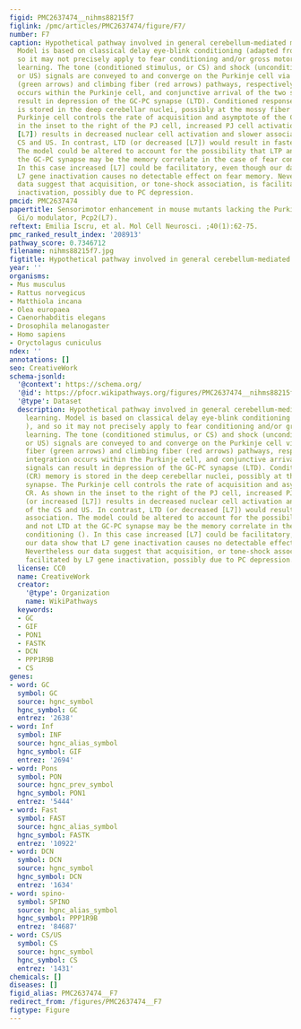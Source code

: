 ```yaml
---
figid: PMC2637474__nihms88215f7
figlink: /pmc/articles/PMC2637474/figure/F7/
number: F7
caption: Hypothetical pathway involved in general cerebellum-mediated motor learning.
  Model is based on classical delay eye-blink conditioning (adapted from  in ), and
  so it may not precisely apply to fear conditioning and/or gross motor (rotarod)
  learning. The tone (conditioned stimulus, or CS) and shock (unconditioned stimulus,
  or US) signals are conveyed to and converge on the Purkinje cell via the mossy fiber
  (green arrows) and climbing fiber (red arrows) pathways, respectively. Signal integration
  occurs within the Purkinje cell, and conjunctive arrival of the two signals can
  result in depression of the GC-PC synapse (LTD). Conditioned response (CR) memory
  is stored in the deep cerebellar nuclei, possibly at the mossy fiber synapse. The
  Purkinje cell controls the rate of acquisition and asymptote of the CR. As shown
  in the inset to the right of the PJ cell, increased PJ cell activation (or increased
  [L7]) results in decreased nuclear cell activation and slower association of the
  CS and US. In contrast, LTD (or decreased [L7]) would result in faster association.
  The model could be altered to account for the possibility that LTP and not LTD at
  the GC-PC synapse may be the memory correlate in the case of fear conditioning ().
  In this case increased [L7] could be facilitatory, even though our data show that
  L7 gene inactivation causes no detectable effect on fear memory. Nevertheless our
  data suggest that acquisition, or tone-shock association, is facilitated by L7 gene
  inactivation, possibly due to PC depression.
pmcid: PMC2637474
papertitle: Sensorimotor enhancement in mouse mutants lacking the Purkinje cell-specific
  Gi/o modulator, Pcp2(L7).
reftext: Emilia Iscru, et al. Mol Cell Neurosci. ;40(1):62-75.
pmc_ranked_result_index: '208913'
pathway_score: 0.7346712
filename: nihms88215f7.jpg
figtitle: Hypothetical pathway involved in general cerebellum-mediated motor learning
year: ''
organisms:
- Mus musculus
- Rattus norvegicus
- Matthiola incana
- Olea europaea
- Caenorhabditis elegans
- Drosophila melanogaster
- Homo sapiens
- Oryctolagus cuniculus
ndex: ''
annotations: []
seo: CreativeWork
schema-jsonld:
  '@context': https://schema.org/
  '@id': https://pfocr.wikipathways.org/figures/PMC2637474__nihms88215f7.html
  '@type': Dataset
  description: Hypothetical pathway involved in general cerebellum-mediated motor
    learning. Model is based on classical delay eye-blink conditioning (adapted from  in
    ), and so it may not precisely apply to fear conditioning and/or gross motor (rotarod)
    learning. The tone (conditioned stimulus, or CS) and shock (unconditioned stimulus,
    or US) signals are conveyed to and converge on the Purkinje cell via the mossy
    fiber (green arrows) and climbing fiber (red arrows) pathways, respectively. Signal
    integration occurs within the Purkinje cell, and conjunctive arrival of the two
    signals can result in depression of the GC-PC synapse (LTD). Conditioned response
    (CR) memory is stored in the deep cerebellar nuclei, possibly at the mossy fiber
    synapse. The Purkinje cell controls the rate of acquisition and asymptote of the
    CR. As shown in the inset to the right of the PJ cell, increased PJ cell activation
    (or increased [L7]) results in decreased nuclear cell activation and slower association
    of the CS and US. In contrast, LTD (or decreased [L7]) would result in faster
    association. The model could be altered to account for the possibility that LTP
    and not LTD at the GC-PC synapse may be the memory correlate in the case of fear
    conditioning (). In this case increased [L7] could be facilitatory, even though
    our data show that L7 gene inactivation causes no detectable effect on fear memory.
    Nevertheless our data suggest that acquisition, or tone-shock association, is
    facilitated by L7 gene inactivation, possibly due to PC depression.
  license: CC0
  name: CreativeWork
  creator:
    '@type': Organization
    name: WikiPathways
  keywords:
  - GC
  - GIF
  - PON1
  - FASTK
  - DCN
  - PPP1R9B
  - CS
genes:
- word: GC
  symbol: GC
  source: hgnc_symbol
  hgnc_symbol: GC
  entrez: '2638'
- word: Inf
  symbol: INF
  source: hgnc_alias_symbol
  hgnc_symbol: GIF
  entrez: '2694'
- word: Pons
  symbol: PON
  source: hgnc_prev_symbol
  hgnc_symbol: PON1
  entrez: '5444'
- word: Fast
  symbol: FAST
  source: hgnc_alias_symbol
  hgnc_symbol: FASTK
  entrez: '10922'
- word: DCN
  symbol: DCN
  source: hgnc_symbol
  hgnc_symbol: DCN
  entrez: '1634'
- word: spino-
  symbol: SPINO
  source: hgnc_alias_symbol
  hgnc_symbol: PPP1R9B
  entrez: '84687'
- word: CS/US
  symbol: CS
  source: hgnc_symbol
  hgnc_symbol: CS
  entrez: '1431'
chemicals: []
diseases: []
figid_alias: PMC2637474__F7
redirect_from: /figures/PMC2637474__F7
figtype: Figure
---
```

